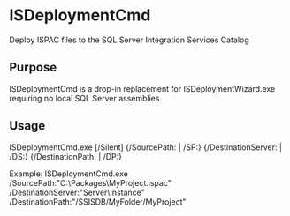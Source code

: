 # ISDeploymentCmd
Deploy ISPAC files to the SQL Server Integration Services Catalog

## Purpose
ISDeploymentCmd is a drop-in replacement for ISDeploymentWizard.exe requiring no local SQL Server assemblies.

## Usage
ISDeploymentCmd.exe [/Silent] {/SourcePath:<string> | /SP:<string>} {/DestinationServer:<string> | /DS:<string>} {/DestinationPath:<string> | /DP:<string>}

Example:
ISDeploymentCmd.exe /SourcePath:"C:\Packages\MyProject.ispac" /DestinationServer:"Server\Instance" /DestinationPath:"/SSISDB/MyFolder/MyProject"

